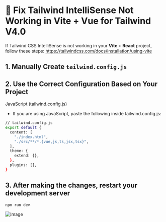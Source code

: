 # 🚀 Fix Tailwind IntelliSense Not Working in Vite + Vue for Tailwind V4.0

If Tailwind CSS IntelliSense is not working in your **Vite + React** project, follow these steps:
https://tailwindcss.com/docs/installation/using-vite

## 1. Manually Create `tailwind.config.js`
## 2. Use the Correct Configuration Based on Your Project
JavaScript (tailwind.config.js)
- If you are using JavaScript, paste the following inside tailwind.config.js:

```sh
// tailwind.config.js
export default {
  content: [
    "./index.html",
    "./src/**/*.{vue,js,ts,jsx,tsx}",
  ],
  theme: {
    extend: {},
  },
  plugins: [],
}
```


## 3. After making the changes, restart your development server
```sh
npm run dev
```
![image](https://github.com/user-attachments/assets/330f3327-a463-43d9-b3e9-6e9815160471)
